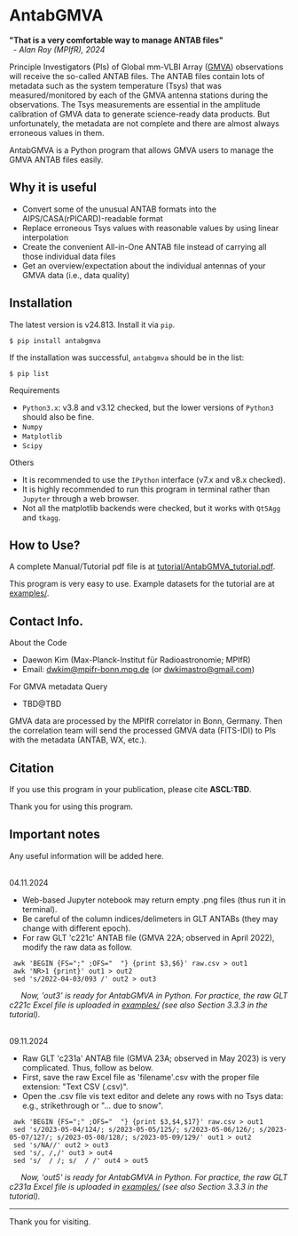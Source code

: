 # AntabGMVA

<b>"That is a very comfortable way to manage ANTAB files"</b><br>
_&ensp;- Alan Roy (MPIfR), 2024_

Principle Investigators (PIs) of Global mm-VLBI Array ([GMVA](https://www3.mpifr-bonn.mpg.de/div/vlbi/globalmm/)) observations will receive the so-called ANTAB files. The ANTAB files contain lots of metadata such as the system temperature (Tsys) that was measured/monitored by each of the GMVA antenna stations during the observations. The Tsys measurements are essential in the amplitude calibration of GMVA data to generate science-ready data products. But unfortunately, the metadata are not complete and there are almost always erroneous values in them.

AntabGMVA is a Python program that allows GMVA users to manage the GMVA ANTAB files easily.

## Why it is useful
* Convert some of the unusual ANTAB formats into the AIPS/CASA(rPICARD)-readable format
* Replace erroneous Tsys values with reasonable values by using linear interpolation
* Create the convenient All-in-One ANTAB file instead of carrying all those individual data files
* Get an overview/expectation about the individual antennas of your GMVA data (i.e., data quality)


## Installation
The latest version is v24.813. Install it via `pip`.
```
$ pip install antabgmva
```
If the installation was successful, `antabgmva` should be in the list:
```
$ pip list
```

Requirements
* `Python3.x`: v3.8 and v3.12 checked, but the lower versions of `Python3` should also be fine.
* `Numpy`
* `Matplotlib`
* `Scipy`

Others
* It is recommended to use the `IPython` interface (v7.x and v8.x checked).
* It is highly recommended to run this program in terminal rather than `Jupyter` through a web browser.
* Not all the matplotlib backends were checked, but it works with `Qt5Agg` and `tkagg`.




## How to Use?
A complete Manual/Tutorial pdf file is at [tutorial/AntabGMVA_tutorial.pdf](https://github.com/greendw/AntabGMVA/blob/main/tutorial/AntabGMVA_tutorial.pdf).

This program is very easy to use. Example datasets for the tutorial are at [examples/](https://github.com/greendw/AntabGMVA/tree/main/examples).




## Contact Info.
About the Code
* Daewon Kim (Max-Planck-Institut für Radioastronomie; MPIfR)
* Email: dwkim@mpifr-bonn.mpg.de (or dwkimastro@gmail.com)

For GMVA metadata Query
* TBD@TBD

GMVA data are processed by the MPIfR correlator in Bonn, Germany. Then the correlation team will send the processed GMVA data (FITS-IDI) to PIs with the metadata (ANTAB, WX, etc.).




## Citation
If you use this program in your publication, please cite <b>ASCL:TBD</b>.

Thank you for using this program.




## Important notes
Any useful information will be added here.
<br/><br/>

04.11.2024
* Web-based Jupyter notebook may return empty .png files (thus run it in terminal).
* Be careful of the column indices/delimeters in GLT ANTABs (they may change with different epoch).
* For raw GLT 'c221c' ANTAB file (GMVA 22A; observed in April 2022), modify the raw data as follow.

 ```
  awk 'BEGIN {FS=";" ;OFS="  "} {print $3,$6}' raw.csv > out1
  awk 'NR>1 {print}' out1 > out2
  sed 's/2022-04-03/093 /' out2 > out3
 ```
&ensp;&ensp;&ensp;_Now, 'out3' is ready for AntabGMVA in Python. For practice, the raw GLT c221c Excel file is uploaded in [examples/](https://github.com/greendw/AntabGMVA/tree/main/examples) (see also Section 3.3.3 in the tutorial)._
<br/><br/>

09.11.2024
* Raw GLT 'c231a' ANTAB file (GMVA 23A; observed in May 2023) is very complicated. Thus, follow as below.
* First, save the raw Excel file as 'filename'.csv with the proper file extension: "Text CSV (.csv)".
* Open the .csv file vis text editor and delete any rows with no Tsys data: e.g., strikethrough or "... due to snow".

 ```
  awk 'BEGIN {FS=";" ;OFS="  "} {print $3,$4,$17}' raw.csv > out1
  sed 's/2023-05-04/124/; s/2023-05-05/125/; s/2023-05-06/126/; s/2023-05-07/127/; s/2023-05-08/128/; s/2023-05-09/129/' out1 > out2
  sed 's/NA//' out2 > out3
  sed 's/, /,/' out3 > out4
  sed 's/  / /; s/  / /' out4 > out5
 ```
&ensp;&ensp;&ensp;_Now, 'out5' is ready for AntabGMVA in Python. For practice, the raw GLT c231a Excel file is uploaded in [examples/](https://github.com/greendw/AntabGMVA/tree/main/examples) (see also Section 3.3.3 in the tutorial)._





---

Thank you for visiting.

